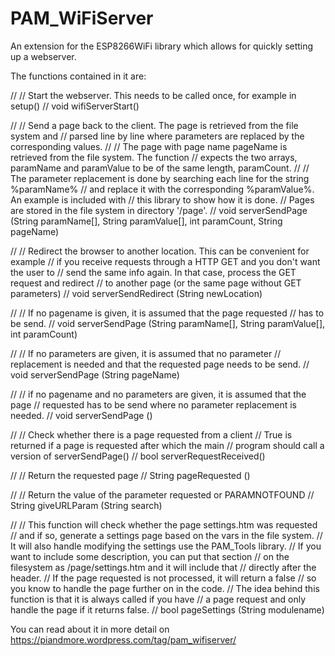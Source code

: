 # PAM_WiFiServer

An extension for the ESP8266WiFi library which allows for quickly setting up a webserver.

The functions contained in it are:

//
// Start the webserver. This needs to be called once, for example in setup()
//
void wifiServerStart()

//
// Send a page back to the client. The page is retrieved from the file system and
// parsed line by line where parameters are replaced by the corresponding values.
//
// The page with page name pageName is retrieved from the file system. The function
// expects the two arrays, paramName and paramValue to be of the same length, paramCount.
//
// The parameter replacement is done by searching each line for the string %paramName%
// and replace it with the corresponding %paramValue%. An example is included with
// this library to show how it is done.
// Pages are stored in the file system in directory '/page'.
//
void serverSendPage (String paramName[], String paramValue[], int paramCount, String pageName)

//
// Redirect the browser to another location. This can be convenient for example
// if you receive requests through a HTTP GET and you don't want the user to
// send the same info again. In that case, process the GET request and redirect
// to another page (or the same page without GET parameters)
//
void serverSendRedirect (String newLocation)

//
// If no pagename is given, it is assumed that the page requested
// has to be send.
//
void serverSendPage (String paramName[], String paramValue[], int paramCount)

//
// If no parameters are given, it is assumed that no parameter
// replacement is needed and that the requested page needs to be send.
//
void serverSendPage (String pageName)

//
// if no pagename and no parameters are given, it is assumed that the page
// requested has to be send where no parameter replacement is needed.
//
void serverSendPage ()

//
// Check whether there is a page requested from a client
// True is returned if a page is requested after which the main
// program should call a version of serverSendPage()
//
bool serverRequestReceived()

//
// Return the requested page
//
String pageRequested ()

//
// Return the value of the parameter requested or PARAMNOTFOUND
//
String giveURLParam (String search)

//
// This function will check whether the page settings.htm was requested
// and if so, generate a settings page based on the vars in the file system.
// It will also handle modifying the settings use the PAM_Tools library.
// If you want to include some description, you can put that section
// on the filesystem as /page/settings.htm and it will include that
// directly after the header.
// If the page requested is not processed, it will return a false
// so you know to handle the page further on in the code.
// The idea behind this function is that it is always called if you have
// a page request and only handle the page if it returns false.
//
bool pageSettings (String modulename)

You can read about it in more detail on https://piandmore.wordpress.com/tag/pam_wifiserver/
